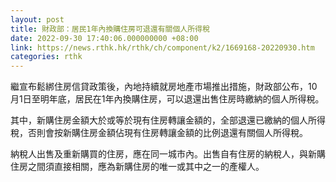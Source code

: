 ```yaml
---
layout: post
title: 財政部：居民1年內換購住房可退還有關個人所得稅
date: 2022-09-30 17:40:06.000000000 +08:00
link: https://news.rthk.hk/rthk/ch/component/k2/1669168-20220930.htm
categories: rthk
---
```


繼宣布鬆綁住房信貸政策後，內地持續就房地產市場推出措施，財政部公布，10月1日至明年底，居民在1年內換購住房，可以退還出售住房時繳納的個人所得稅。

其中，新購住房金額大於或等於現有住房轉讓金額的，全部退還已繳納的個人所得稅，否則會按新購住房金額佔現有住房轉讓金額的比例退還有關個人所得稅。

納稅人出售及重新購買的住房，應在同一城市內。出售自有住房的納稅人，與新購住房之間須直接相關，應為新購住房的唯一或其中之一的產權人。
